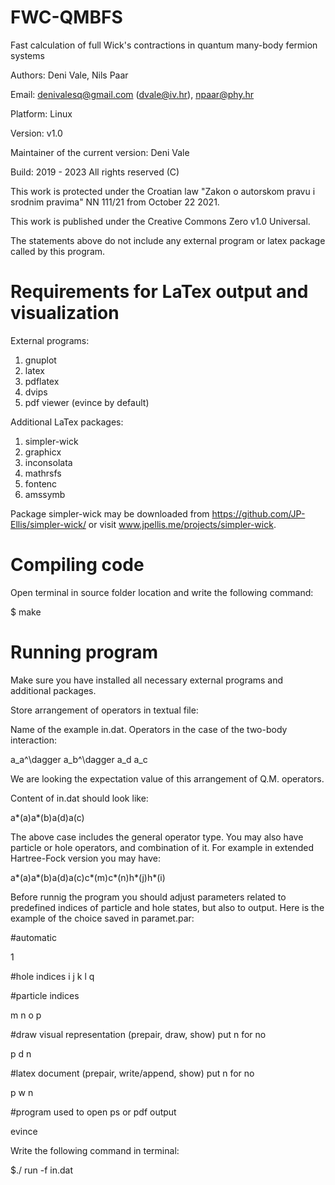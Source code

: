 # FWC-QMBFS
Fast calculation of full Wick's contractions in quantum many-body fermion systems

Authors: Deni Vale, Nils Paar

Email: denivalesq@gmail.com (dvale@iv.hr), npaar@phy.hr

Platform: Linux

Version: v1.0

Maintainer of the current version: Deni Vale

Build: 2019 - 2023  All rights reserved (C)

This work is protected under the Croatian law "Zakon o autorskom pravu i srodnim pravima" NN 111/21 from October 22 2021.

This work is published under the Creative Commons Zero v1.0 Universal.

The statements above do not include any external program or latex package called by this program.

# Requirements for LaTex output and visualization

External programs: 
1) gnuplot 
2) latex 
3) pdflatex
4) dvips
5) pdf viewer (evince by default) 

Additional LaTex packages: 
1) simpler-wick 
2) graphicx
3) inconsolata
4) mathrsfs
5) fontenc
6) amssymb  

Package simpler-wick may be downloaded from https://github.com/JP-Ellis/simpler-wick/ or visit www.jpellis.me/projects/simpler-wick.

# Compiling code

Open terminal in source folder location and write the following command:

$ make

# Running program

Make sure you have installed all necessary external programs and additional packages.

Store arrangement of operators in textual file:

Name of the example in.dat. Operators in the case of the two-body interaction:

a_a^\dagger a_b^\dagger a_d a_c

We are looking the expectation value of this arrangement of Q.M. operators.

Content of in.dat should look like:

a*(a)a*(b)a(d)a(c)

The above case includes the general operator type. You may also have particle or hole operators, and combination of it. For example in extended Hartree-Fock version you may have:

a*(a)a*(b)a(d)a(c)c*(m)c*(n)h*(j)h*(i)

Before runnig the program you should adjust parameters related to predefined indices of particle and hole states, but also to output. Here is the example of the choice saved in paramet.par:

#automatic

1

#hole indices
i j k l q

#particle indices

m n o p

#draw visual representation (prepair, draw, show) put n for no

p d n

#latex document (prepair, write/append, show) put n for no

p w n

#program used to open ps or pdf output

evince

Write the following command in terminal:

$./ run -f in.dat

